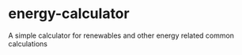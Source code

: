 # energy-calculator
A simple calculator for renewables and other energy related common calculations
